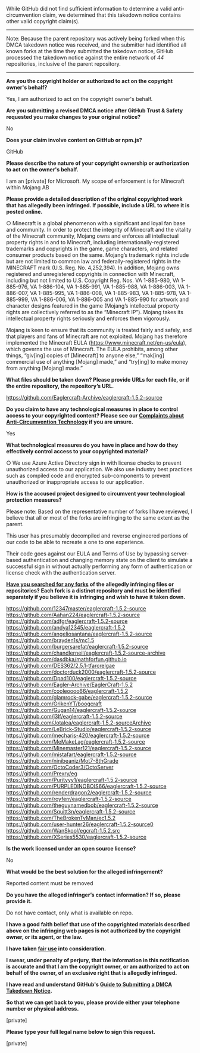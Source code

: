 While GitHub did not find sufficient information to determine a valid anti-circumvention claim, we determined that this takedown notice contains other valid copyright claim(s).

---

Note: Because the parent repository was actively being forked when this DMCA takedown notice was received, and the submitter had identified all known forks at the time they submitted the takedown notice, GitHub processed the takedown notice against the entire network of _44_ repositories, inclusive of the parent repository.

---

**Are you the copyright holder or authorized to act on the copyright owner's behalf?**

Yes, I am authorized to act on the copyright owner's behalf.

**Are you submitting a revised DMCA notice after GitHub Trust & Safety requested you make changes to your original notice?**

No

**Does your claim involve content on GitHub or npm.js?**

GitHub

**Please describe the nature of your copyright ownership or authorization to act on the owner's behalf.**

I am an [private] for Microsoft. My scope of enforcement is for Minecraft within Mojang AB

**Please provide a detailed description of the original copyrighted work that has allegedly been infringed. If possible, include a URL to where it is posted online.**

○ Minecraft is a global phenomenon with a significant and loyal fan base and community. In order to protect the integrity of Minecraft and the vitality of the Minecraft community, Mojang owns and enforces all intellectual property rights in and to Minecraft, including internationally-registered trademarks and copyrights in the game, game characters, and related consumer products based on the same. Mojang’s trademark rights include but are not limited to common law and federally-registered rights in the MINECRAFT mark (U.S. Reg. No. 4,252,394). In addition, Mojang owns registered and unregistered copyrights in connection with Minecraft, including but not limited to U.S. Copyright Reg. Nos. VA 1-885-980, VA 1-885-976, VA 1-886-104, VA 1-885-991, VA 1-885-988, VA 1-886-003, VA 1-886-007, VA 1-885-995, VA 1-886-008, VA 1-885-983, VA 1-885-978, VA 1-885-999, VA 1-886-006, VA 1-886-005 and VA 1-885-990 for artwork and character designs featured in the game (Mojang’s intellectual property rights are collectively referred to as the “Minecraft IP”). Mojang takes its intellectual property rights seriously and enforces them vigorously.

Mojang is keen to ensure that its community is treated fairly and safely, and that players and fans of Minecraft are not exploited. Mojang has therefore implemented the Minecraft EULA (https://www.minecraft.net/en-us/eula), which governs the use of Minecraft. The EULA prohibits, among other things, “giv[ing] copies of [Minecraft] to anyone else,” “mak[ing] commercial use of anything [Mojang] made,” and “try[ing] to make money from anything [Mojang] made.”

**What files should be taken down? Please provide URLs for each file, or if the entire repository, the repository’s URL.**

https://github.com/Eaglercraft-Archive/eaglercraft-1.5.2-source

**Do you claim to have any technological measures in place to control access to your copyrighted content? Please see our <a href="https://docs.github.com/articles/guide-to-submitting-a-dmca-takedown-notice#complaints-about-anti-circumvention-technology">Complaints about Anti-Circumvention Technology</a> if you are unsure.**

Yes

**What technological measures do you have in place and how do they effectively control access to your copyrighted material?**

○ We use Azure Active Directory sign in with license checks to prevent unauthorized access to our application. We also use industry best practices such as compiled code and encrypted sub-components to prevent unauthorized or inappropriate access to our application.

**How is the accused project designed to circumvent your technological protection measures?**

Please note: Based on the representative number of forks I have reviewed, I believe that all or most of the forks are infringing to the same extent as the parent.

This user has presumably decompiled and reverse engineered portions of our code to be able to recreate a one to one experience.

Their code goes against our EULA and Terms of Use by bypassing server-based authentication and changing memory state on the client to simulate a successful sign in without actually performing any form of authentication or license check with the authentication server.

**<a href="https://docs.github.com/articles/dmca-takedown-policy#b-what-about-forks-or-whats-a-fork">Have you searched for any forks</a> of the allegedly infringing files or repositories? Each fork is a distinct repository and must be identified separately if you believe it is infringing and wish to have it taken down.**

https://github.com/12347master/eaglercraft-1.5.2-source  
https://github.com/Aahan224/eaglercraft-1.5.2-source  
https://github.com/adfgr/eaglercraft-1.5.2-source  
https://github.com/andya12345/eaglercraft-1.5.2  
https://github.com/angeliosantana/eaglercraft-1.5.2-source  
https://github.com/brayden1s/mc1.5   
https://github.com/burgersarefat/eaglercraft-1.5.2-source  
https://github.com/chandlerneil/eaglercraft-1.5.2-source-archive  
https://github.com/dasdbka/mathforfun.github.io  
https://github.com/DES362/2.5.1-tfarcrelgae  
https://github.com/doctorduck2000/eaglercraft-1.5.2-source  
https://github.com/Dpad100/eaglercraft-1.5.2-source  
https://github.com/Eagler-Archive/EaglerCraft-1.5.2  
https://github.com/cooleoooo66/eaglercraft-1.5.2  
https://github.com/glamrock-gabe/eaglercraft-1.5.2-source  
https://github.com/GrikenYT/boogcraft  
https://github.com/Gugan14/eaglercraft-1.5.2-source  
https://github.com/j3lf/eaglercraft-1.5.2-source  
https://github.com/Jotalea/eaglercraft-1.5.2-sourceArchive  
https://github.com/LeBrick-Studio/eaglercraft-1.5.2-source  
https://github.com/mecharis-420/eaglercraft-1.5.2-source  
https://github.com/MeMakeLag/eaglercraft-1.5.2-source  
https://github.com/Minemaster121/eaglercraft-1.5.2-source  
https://github.com/mistafart/eaglercraft-1.5.2-source  
https://github.com/ninibeaniz/Mot7-8thGrade  
https://github.com/OctoCoder3/OctoServer  
https://github.com/Prexry/eg  
https://github.com/Purityyy1/eaglercraft-1.5.2-source  
https://github.com/PURPLEDINOBOIS66/eaglercraft-1.5.2-source  
https://github.com/renderdragon2/eaglercraft-1.5.2-source  
https://github.com/royferr/eaglercraft-1.5.2-source  
https://github.com/theguynamedbob/eaglercraft-1.5.2-source  
https://github.com/Squitt3n/eaglercraft-1.5.2-source  
https://github.com/TheBrokenTvMan/ec1.5.2  
https://github.com/user-hunter26/eaglercraft-1.5.2-source0  
https://github.com/WanSkool/egcraft-1.5.2.src  
https://github.com/XSeries5530/eaglercraft-1.5.2-source  

**Is the work licensed under an open source license?**

No

**What would be the best solution for the alleged infringement?**

Reported content must be removed

**Do you have the alleged infringer’s contact information? If so, please provide it.**

Do not have contact, only what is available on repo.

**I have a good faith belief that use of the copyrighted materials described above on the infringing web pages is not authorized by the copyright owner, or its agent, or the law.**

**I have taken <a href="https://www.lumendatabase.org/topics/22">fair use</a> into consideration.**

**I swear, under penalty of perjury, that the information in this notification is accurate and that I am the copyright owner, or am authorized to act on behalf of the owner, of an exclusive right that is allegedly infringed.**

**I have read and understand GitHub's <a href="https://docs.github.com/articles/guide-to-submitting-a-dmca-takedown-notice/">Guide to Submitting a DMCA Takedown Notice</a>.**

**So that we can get back to you, please provide either your telephone number or physical address.**

[private]

**Please type your full legal name below to sign this request.**

[private]
